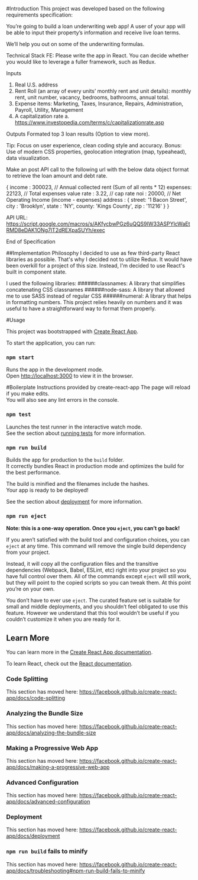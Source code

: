 #Introduction
This project was developed based on the following requirements specification: 

You’re going to build a loan underwriting web app! A user of your app will be able to input their property’s information and receive live loan terms.

We’ll help you out on some of the underwriting formulas.

Technical Stack
FE: Please write the app in React. You can decide whether you would like to leverage a fuller framework, such as Redux. 

Inputs
1.	Real U.S. address 
2.	Rent Roll (an array of every units’ monthly rent and unit details):  monthly rent, unit number, vacancy, bedrooms, bathrooms, annual total.
3.	Expense items: Marketing, Taxes, Insurance, Repairs, Administration, Payroll, Utility, Management
4.	A capitalization rate
a.	https://www.investopedia.com/terms/c/capitalizationrate.asp 

Outputs
Formated top 3 loan results (Option to view more).

Tip: Focus on user experience, clean coding style and accuracy.
Bonus: Use of modern CSS properties, geolocation integration (map, typeahead), data visualization.

Make an post API call to the following url with the below data object format to retrieve the loan amount and debt rate.

{
    income  : 300023, // Annual collected rent (Sum of all rents * 12)
    expenses: 22123,  // Total expenses value
    rate    : 3.22,   // cap rate
    noi     : 20000,  // Net Operating Income (income - expenses)
    address : {
               street: '1 Bacon Street',
               city  : 'Brooklyn',
               state : 'NY',
               county: 'Kings County',
               zip   : '11216'
    }
}

API URL: https://script.google.com/macros/s/AKfycbwPGz6uQQS9IW33ASPYlcWaEtRMD8eDAK1ONg7lT2dREXpaSUYh/exec

End of Specification

##Implementation Philosophy
I decided to use as few third-party React libraries as possible.  That's why I decided not to utilize Redux.  It would
have been overkill for a project of this size.  Instead, I'm decided to use React's built in component state.

I used the following libraries:
######classnames: A library that simplifies concatenating CSS classnames
######node-sass: A library that allowed me to use SASS instead of regular CSS
######numeral: A library that helps in formatting numbers.  This project relies heavily on numbers and it was useful to have a straightforward way to format them properly.


#Usage

This project was bootstrapped with [Create React App](https://github.com/facebook/create-react-app).

To start the application, you can run:
### `npm start`

Runs the app in the development mode.<br>
Open [http://localhost:3000](http://localhost:3000) to view it in the browser.












#Boilerplate Instructions provided by create-react-app
The page will reload if you make edits.<br>
You will also see any lint errors in the console.

### `npm test`

Launches the test runner in the interactive watch mode.<br>
See the section about [running tests](https://facebook.github.io/create-react-app/docs/running-tests) for more information.

### `npm run build`

Builds the app for production to the `build` folder.<br>
It correctly bundles React in production mode and optimizes the build for the best performance.

The build is minified and the filenames include the hashes.<br>
Your app is ready to be deployed!

See the section about [deployment](https://facebook.github.io/create-react-app/docs/deployment) for more information.

### `npm run eject`

**Note: this is a one-way operation. Once you `eject`, you can’t go back!**

If you aren’t satisfied with the build tool and configuration choices, you can `eject` at any time. This command will remove the single build dependency from your project.

Instead, it will copy all the configuration files and the transitive dependencies (Webpack, Babel, ESLint, etc) right into your project so you have full control over them. All of the commands except `eject` will still work, but they will point to the copied scripts so you can tweak them. At this point you’re on your own.

You don’t have to ever use `eject`. The curated feature set is suitable for small and middle deployments, and you shouldn’t feel obligated to use this feature. However we understand that this tool wouldn’t be useful if you couldn’t customize it when you are ready for it.

## Learn More

You can learn more in the [Create React App documentation](https://facebook.github.io/create-react-app/docs/getting-started).

To learn React, check out the [React documentation](https://reactjs.org/).

### Code Splitting

This section has moved here: https://facebook.github.io/create-react-app/docs/code-splitting

### Analyzing the Bundle Size

This section has moved here: https://facebook.github.io/create-react-app/docs/analyzing-the-bundle-size

### Making a Progressive Web App

This section has moved here: https://facebook.github.io/create-react-app/docs/making-a-progressive-web-app

### Advanced Configuration

This section has moved here: https://facebook.github.io/create-react-app/docs/advanced-configuration

### Deployment

This section has moved here: https://facebook.github.io/create-react-app/docs/deployment

### `npm run build` fails to minify

This section has moved here: https://facebook.github.io/create-react-app/docs/troubleshooting#npm-run-build-fails-to-minify
